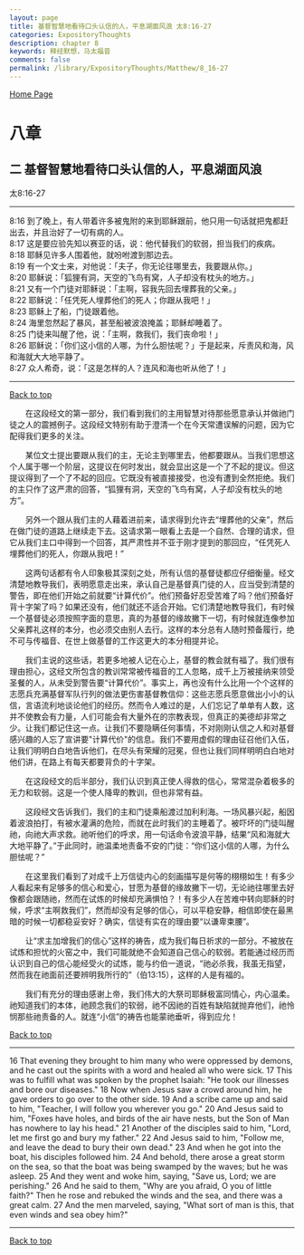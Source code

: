 ```yaml
---
layout: page
title: 基督智慧地看待口头认信的人，平息湖面风浪 太8:16-27
categories: ExpositoryThoughts
description: chapter 8
keywords: 释经默想，马太福音
comments: false
permalink: /library/ExpositoryThoughts/Matthew/8_16-27
---
```

[ Home Page ]({{site.baseurl}}/index) <br>

<a name="0"></a>
# 八章 

## 二 基督智慧地看待口头认信的人，平息湖面风浪

太8:16-27

***

8:16 到了晚上，有人带着许多被鬼附的来到耶稣跟前，他只用一句话就把鬼都赶出去，并且治好了一切有病的人。<br>
8:17 这是要应验先知以赛亚的话，说：他代替我们的软弱，担当我们的疾病。<br>
8:18 耶稣见许多人围着他，就吩咐渡到那边去。<br>
8:19 有一个文士来，对他说：「夫子，你无论往哪里去，我要跟从你。」<br>
8:20 耶稣说：「狐狸有洞，天空的飞鸟有窝，人子却没有枕头的地方。」<br>
8:21 又有一个门徒对耶稣说：「主啊，容我先回去埋葬我的父亲。」<br>
8:22 耶稣说：「任凭死人埋葬他们的死人；你跟从我吧！」<br>
8:23 耶稣上了船，门徒跟着他。<br>
8:24 海里忽然起了暴风，甚至船被波浪掩盖；耶稣却睡着了。<br>
8:25 门徒来叫醒了他，说：「主啊，救我们，我们丧命啦！」<br>
8:26 耶稣说：「你们这小信的人哪，为什么胆怯呢？」于是起来，斥责风和海，风和海就大大地平静了。<br>
8:27 众人希奇，说：「这是怎样的人？连风和海也听从他了！」<br>

***

[Back to top](#0)

&emsp;&emsp;在这段经文的第一部分，我们看到我们的主用智慧对待那些愿意承认并做祂门徒之人的震撼例子。这段经文特别有助于澄清一个在今天常遭误解的问题，因为它配得我们更多的关注。

&emsp;&emsp;某位文士提出要跟从我们的主，无论主到哪里去，他都要跟从。当我们思想这个人属于哪一个阶层，这提议在何时发出，就会显出这是一个了不起的提议。但这提议得到了一个了不起的回应。它既没有被直接接受，也没有遭到全然拒绝。我们的主只作了这严肃的回答，“狐狸有洞，天空的飞鸟有窝，人子却没有枕头的地方”。

&emsp;&emsp;另外一个跟从我们主的人藉着进前来，请求得到允许去“埋葬他的父亲”，然后在做门徒的道路上继续走下去。这请求第一眼看上去是一个自然、合理的请求，但它从我们主口中得到一个回答，其严肃性并不亚于刚才提到的那回应，“任凭死人埋葬他们的死人，你跟从我吧！”

&emsp;&emsp;这两句话都有令人印象极其深刻之处，所有认信的基督徒都应仔细衡量。经文清楚地教导我们，表明愿意走出来，承认自己是基督真门徒的人，应当受到清楚的警告，即在他们开始之前就要“计算代价”。他们预备好忍受苦难了吗？他们预备好背十字架了吗？如果还没有，他们就还不适合开始。它们清楚地教导我们，有时候一个基督徒必须按照字面的意思，真的为基督的缘故撇下一切，有时候就连像参加父亲葬礼这样的本分，也必须交由别人去行。这样的本分总有人随时预备履行，绝不可与传福音、在世上做基督的工作这更大的本分相提并论。

&emsp;&emsp;我们主说的这些话，若更多地被人记在心上，基督的教会就有福了。我们很有理由担心，这经文所包含的教训常常被传福音的工人忽略，成千上万被接纳来领受圣餐的人，从未受到警告要“计算代价”。事实上，再也没有什么比用一个个这样的志愿兵充满基督军队行列的做法更伤害基督教信仰：这些志愿兵愿意做出小小的认信，言语流利地谈论他们的经历。然而令人难过的是，人们忘记了单单有人数，这并不使教会有力量，人们可能会有大量外在的宗教表现，但真正的美德却非常之少。让我们都记住这一点。让我们不要隐瞒任何事情，不对刚刚认信之人和对基督感兴趣的人忘了宣讲要"计算代价"的信息。我们不要用虚假的理由征召他们入伍，让我们明明白白地告诉他们，在尽头有荣耀的冠冕，但也让我们同样明明白白地对他们讲，在路上有每天都要背负的十字架。

&emsp;&emsp;在这段经文的后半部分，我们认识到真正使人得救的信心，常常混杂着极多的无力和软弱。这是一个使人降卑的教训，但也非常有益。

&emsp;&emsp;这段经文告诉我们，我们的主和门徒乘船渡过加利利海。一场风暴兴起，船因着波浪拍打，有被水灌满的危险，而就在此时我们的主睡着了。被吓坏的门徒叫醒祂，向祂大声求救。祂听他们的呼求，用一句话命令波浪平静，结果“风和海就大大地平静了。”于此同时，祂温柔地责备不安的门徒：“你们这小信的人哪，为什么胆怯呢？”

&emsp;&emsp;在这里我们看到了对成千上万信徒内心的刻画描写是何等的栩栩如生！有多少人看起来有足够多的信心和爱心，甘愿为基督的缘故撇下一切，无论祂往哪里去好像都会跟随祂，然而在试炼的时候却充满惧怕？！有多少人在苦难中转向耶稣的时候，呼求“主啊救我们”，然而却没有足够的信心，可以平稳安静，相信即使在最黑暗的时候一切都稳妥安好？确实，信徒有实在的理由要“以谦卑束腰”。

&emsp;&emsp;让“求主加增我们的信心”这样的祷告，成为我们每日祈求的一部分。不被放在试炼和担忧的火窑之中，我们可能就绝不会知道自己信心的软弱。若能通过经历而认识到自己的信心能经受火的试炼，能与约伯一道说，“祂必杀我，我虽无指望，然而我在祂面前还要辨明我所行的”（伯13:15），这样的人是有福的。

&emsp;&emsp;我们有充分的理由感谢上帝，我们伟大的大祭司耶稣极富同情心，内心温柔。祂知道我们的本体，祂顾念我们的软弱，祂不因祂的百姓有缺陷就抛弃他们，祂怜悯那些祂责备的人。就连“小信”的祷告也能蒙祂垂听，得到应允！

[Back to top](#0)

***

16 That evening they brought to him many who were oppressed by demons, and he cast out the spirits with a word and healed all who were sick. 17 This was to fulfill what was spoken by the prophet Isaiah: "He took our illnesses and bore our diseases." 18 Now when Jesus saw a crowd around him, he gave orders to go over to the other side. 19 And a scribe came up and said to him, "Teacher, I will follow you wherever you go." 20 And Jesus said to him, "Foxes have holes, and birds of the air have nests, but the Son of Man has nowhere to lay his head." 21 Another of the disciples said to him, "Lord, let me first go and bury my father." 22 And Jesus said to him, "Follow me, and leave the dead to bury their own dead." 23 And when he got into the boat, his disciples followed him. 24 And behold, there arose a great storm on the sea, so that the boat was being swamped by the waves; but he was asleep. 25 And they went and woke him, saying, "Save us, Lord; we are perishing." 26 And he said to them, "Why are you afraid, O you of little faith?" Then he rose and rebuked the winds and the sea, and there was a great calm. 27 And the men marveled, saying, "What sort of man is this, that even winds and sea obey him?"

***

[Back to top](#0)
